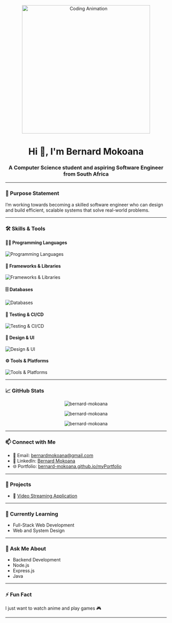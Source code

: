 <p align="center">
  <img src="https://media.giphy.com/media/qgQUggAC3Pfv687qPC/giphy.gif" alt="Coding Animation" width="400"/>
</p>

<h1 align="center">Hi 👋, I'm Bernard Mokoana</h1>
<h3 align="center">A Computer Science student and aspiring Software Engineer from South Africa</h3>

---

### 🚀 Purpose Statement

I’m working towards becoming a skilled software engineer who can design and build efficient, scalable systems that solve real-world problems.

---

### 🛠️ Skills & Tools

#### 👨‍💻 Programming Languages
<p>
  <img src="https://skillicons.dev/icons?i=java,python,cpp,js,html,css" alt="Programming Languages"/>
</p>

#### 🧰 Frameworks & Libraries
<p>
  <img src="https://skillicons.dev/icons?i=nodejs,express,react,redux" alt="Frameworks & Libraries"/>
</p>

#### 🗄️ Databases
<p>
  <img src="https://skillicons.dev/icons?i=mysql,postgres,mongodb,sqlite,firebase" alt="Databases"/>
</p>

#### 🧪 Testing & CI/CD
<p>
  <img src="https://skillicons.dev/icons?i=jest,postman" alt="Testing & CI/CD"/>
</p>

#### 🎨 Design & UI
<p>
  <img src="https://skillicons.dev/icons?i=figma,xd,photoshop,illustrator" alt="Design & UI"/>
</p>

#### ⚙️ Tools & Platforms
<p>
  <img src="https://skillicons.dev/icons?i=git,linux,nginx,heroku,render" alt="Tools & Platforms"/>
</p>

---

### 📈 GitHub Stats

<p align="center">
  <img src="https://github-readme-stats.vercel.app/api?username=bernard-mokoana&show_icons=true&theme=github_dark&locale=en" alt="bernard-mokoana" />
</p>

<p align="center">
  <img src="https://github-readme-stats.vercel.app/api/top-langs/?username=bernard-mokoana&layout=compact&theme=github_dark" alt="bernard-mokoana" />
</p>

<p align="center">
  <img src="https://github-readme-streak-stats.herokuapp.com/?user=bernard-mokoana&theme=github-dark-blue" alt="bernard-mokoana" />
</p>



---

### 📫 Connect with Me

- 📧 Email: [bernardmokoana@gmail.com](mailto:bernardmokoana@gmail.com)
- 💼 LinkedIn: [Bernard Mokoana](https://linkedin.com/in/bernard-mokoana)
- 🌐 Portfolio: [bernard-mokoana.github.io/myPortfolio](https://bernard-mokoana.github.io/myPortfolio/)


---

### 🔭 Projects

- 🎥 [Video Streaming Application](https://github.com/Bernard-Mokoana/Video-Streaming-Platform)

---

### 🌱 Currently Learning

- Full-Stack Web Development
- Web and System Design

---

### 💬 Ask Me About
- Backend Development
- Node.js
- Express.js
- Java 

---

### ⚡ Fun Fact

I just want to watch anime and play games 🎮

---

